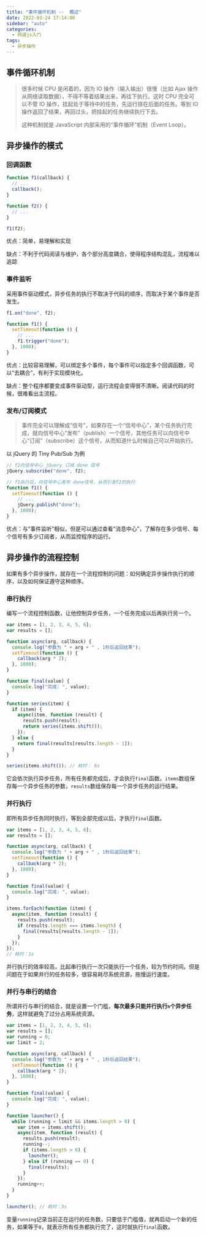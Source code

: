 ```yaml
---
title: "事件循环机制 --  概述"
date: 2022-03-24 17:14:00
sidebar: "auto"
categories:
  - 网道js入门
tags:
  - 异步操作
---
```


## 事件循环机制

> 很多时候 CPU 是闲着的，因为 IO 操作（输入输出）很慢（比如 Ajax 操作从网络读取数据），不得不等着结果出来，再往下执行。这时 CPU 完全可以不管 IO 操作，挂起处于等待中的任务，先运行排在后面的任务。等到 IO 操作返回了结果，再回过头，把挂起的任务继续执行下去。
>
> 这种机制就是 JavaScript 内部采用的“事件循环”机制（Event Loop）。

## 异步操作的模式

### 回调函数

```js
function f1(callback) {
  // ...
  callback();
}

function f2() {
  // ...
}

f1(f2);
```

优点：简单，易理解和实现

缺点：不利于代码阅读与维护，各个部分高度耦合，使得程序结构混乱，流程难以追踪

### 事件监听

采用事件驱动模式，异步任务的执行不取决于代码的顺序，而取决于某个事件是否发生。

```js
f1.on("done", f2);

function f1() {
  setTimeout(function () {
    // ...
    f1.trigger("done");
  }, 1000);
}
```

优点：比较容易理解，可以绑定多个事件，每个事件可以指定多个回调函数，可以“去耦合”，有利于实现模块化。

缺点：整个程序都要变成事件驱动型，运行流程会变得很不清晰。阅读代码的时候，很难看出主流程。

### 发布/订阅模式

> 事件完全可以理解成“信号”，如果存在一个“信号中心”，某个任务执行完成，就向信号中心“发布”（publish）一个信号，其他任务可以向信号中心“订阅”（subscribe）这个信号，从而知道什么时候自己可以开始执行。

以 jQuery 的 Tiny Pub/Sub 为例

```js
// f2向信号中心 jQuery 订阅 done 信号
jQuery.subscribe("done", f2);

// f1执行后，向信号中心发布 done信号，从而引发f2的执行
function f1() {
  setTimeout(function () {
    // ...
    jQuery.publish("done");
  }, 1000);
}
```

优点：与“事件监听”相似，但是可以通过查看“消息中心”，了解存在多少信号、每个信号有多少订阅者，从而监控程序的运行。

## 异步操作的流程控制

如果有多个异步操作，就存在一个流程控制的问题：如何确定异步操作执行的顺序，以及如何保证遵守这种顺序。

### 串行执行

编写一个流程控制函数，让他控制异步任务，一个任务完成以后再执行另一个。

```js
var items = [1, 2, 3, 4, 5, 6];
var results = [];

function async(arg, callback) {
  console.log("参数为 " + arg + " , 1秒后返回结果");
  setTimeout(function () {
    callback(arg * 2);
  }, 1000);
}

function final(value) {
  console.log("完成: ", value);
}

function series(item) {
  if (item) {
    async(item, function (result) {
      results.push(result);
      return series(items.shift());
    });
  } else {
    return final(results[results.length - 1]);
  }
}

series(items.shift()); // 耗时： 6s
```

它会依次执行异步任务，所有任务都完成后，才会执行`final`函数。`items`数组保存每一个异步任务的参数，`results`数组保存每一个异步任务的运行结果。

### 并行执行

即所有异步任务同时执行，等到全部完成以后，才执行`final`函数。

```js
var items = [1, 2, 3, 4, 5, 6];
var results = [];

function async(arg, callback) {
  console.log("参数为 " + arg + " , 1秒后返回结果");
  setTimeout(function () {
    callback(arg * 2);
  }, 1000);
}

function final(value) {
  console.log("完成: ", value);
}

items.forEach(function (item) {
  async(item, function (result) {
    results.push(result);
    if (results.length === items.length) {
      final(results[results.length - 1]);
    }
  });
});
// 耗时：1s
```

并行执行的效率较高，比起串行执行一次只能执行一个任务，较为节约时间。但是问题在于如果并行的任务较多，很容易耗尽系统资源，拖慢运行速度。

### 并行与串行的结合

所谓并行与串行的结合，就是设置一个门槛，**每次最多只能并行执行`n`个异步任务**，这样就避免了过分占用系统资源。

```js
var items = [1, 2, 3, 4, 5, 6];
var results = [];
var running = 0;
var limit = 2;

function async(arg, callback) {
  console.log("参数为 " + arg + " , 1秒后返回结果");
  setTimeout(function () {
    callback(arg * 2);
  }, 1000);
}

function final(value) {
  console.log("完成: ", value);
}

function launcher() {
  while (running < limit && items.length > 0) {
    var item = items.shift();
    async(item, function (result) {
      results.push(result);
      running--;
      if (items.length > 0) {
        launcher();
      } else if (running == 0) {
        final(results);
      }
    });
    running++;
  }
}

launcher(); // 耗时：3s
```

变量`running`记录当前正在运行的任务数，只要低于门槛值，就再启动一个新的任务，如果等于`0`，就表示所有任务都执行完了，这时就执行`final`函数。
